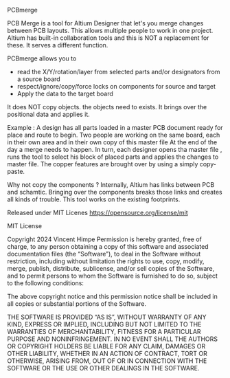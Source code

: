 PCBmerge 

PCB Merge is a tool for Altium Designer that let's you merge changes between PCB layouts. This allows multiple people to work in one project.
Altium has built-in collaboration tools and this is NOT a replacement for these. It serves a different function.

PCBmerge allows you to
- read the X/Y/rotation/layer from selected parts and/or designators from a source board
- respect/ignore/copy/force locks on components for source and target
- Apply the data to the target board

 It does NOT copy objects. the objects need to exists. It brings over the positional data and applies it.

 Example :
 A design has all parts loaded in a master PCB document ready for place and route to begin.
 Two people are working on the same board, each in their own area and in their own copy of this master file
 At the end of the day a merge needs to happen.
 In turn, each designer opens tha master file , runs the tool to select his block of placed parts and applies the changes to master file.
 The copper features are brought over by using a simply copy-paste.

 Why not copy the components ? 
 Internally, Altium has links between PCB and schamtic. Bringing over the components breaks those links and creates all kinds of trouble.
 This tool works on the existing footprints.








Released under MIT Licenes   https://opensource.org/license/mit

  MIT License

  Copyright 2024 Vincent Himpe
  Permission is hereby granted, free of charge, to any person obtaining a copy of this software and associated documentation
  files (the “Software”), to deal in the Software without restriction, including without limitation the rights to use, copy,
  modify, merge, publish, distribute, sublicense, and/or sell copies of the Software, and to permit persons to whom the
  Software is furnished to do so, subject to the following conditions:

  The above copyright notice and this permission notice shall be included in all copies or substantial portions of the Software.

  THE SOFTWARE IS PROVIDED “AS IS”, WITHOUT WARRANTY OF ANY KIND, EXPRESS OR IMPLIED, INCLUDING BUT NOT LIMITED TO THE WARRANTIES
  OF MERCHANTABILITY, FITNESS FOR A PARTICULAR PURPOSE AND NONINFRINGEMENT. IN NO EVENT SHALL THE AUTHORS OR COPYRIGHT HOLDERS BE
  LIABLE FOR ANY CLAIM, DAMAGES OR OTHER LIABILITY, WHETHER IN AN ACTION OF CONTRACT, TORT OR OTHERWISE, ARISING FROM, OUT OF OR
  IN CONNECTION WITH THE SOFTWARE OR THE USE OR OTHER DEALINGS IN THE SOFTWARE.

